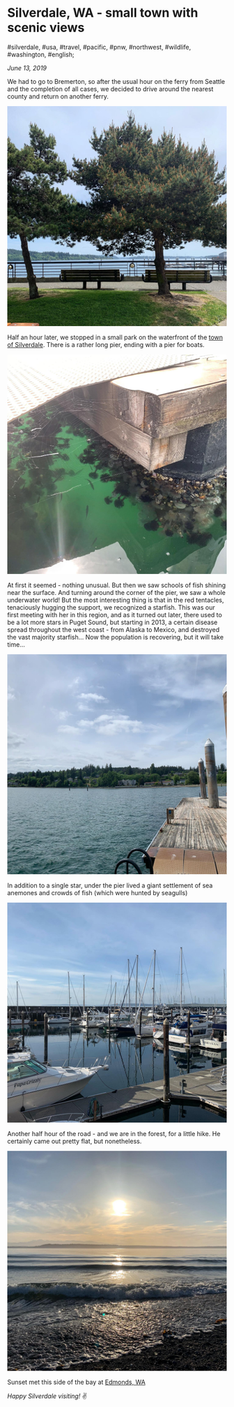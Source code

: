 # Silverdale, WA - small town with scenic views

#silverdale, #usa, #travel, #pacific, #pnw, #northwest, #wildlife, #washington, #english;

_June 13, 2019_

We had to go to Bremerton, so after the usual hour on the ferry from Seattle and the completion of all cases, we decided to drive around the nearest county and return on another ferry.

![Silverdale, WA](/images/silverdale-wa-small-town-with-scenic-views/1.jpg "Silverdale, WA")

Half an hour later, we stopped in a small park on the waterfront of the [town of Silverdale](https://en.wikipedia.org/wiki/Silverdale,_Washington).  There is a rather long pier, ending with a pier for boats.

![Silverdale, WA pierce](/images/silverdale-wa-small-town-with-scenic-views/2.jpg "Silverdale, WA pierce")

At first it seemed - nothing unusual. But then we saw schools of fish shining near the surface. And turning around the corner of the pier, we saw a whole underwater world! But the most interesting thing is that in the red tentacles, tenaciously hugging the support, we recognized a starfish. This was our first meeting with her in this region, and as it turned out later, there used to be a lot more stars in Puget Sound, but starting in 2013, a certain disease spread throughout the west coast - from Alaska to Mexico, and destroyed the vast majority starfish… Now the population is recovering, but it will take time...

![Silverdale, WA pierce 2](/images/silverdale-wa-small-town-with-scenic-views/3.jpg "Silverdale, WA pierce 2")

In addition to a single star, under the pier lived a giant settlement of sea anemones and crowds of fish (which were hunted by seagulls)

![Silverdale, WA yachts](/images/silverdale-wa-small-town-with-scenic-views/4.jpg "Silverdale, WA yachts")

Another half hour of the road - and we are in the forest, for a little hike. He certainly came out pretty flat, but nonetheless.

![Edmonds, WA sunset beach](/images/silverdale-wa-small-town-with-scenic-views/5.jpg "Edmonds, WA sunset beach")

Sunset met this side of the bay at [Edmonds, WA](https://edmondswa.gov/)

_Happy Silverdale visiting!_ :v:

